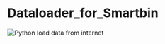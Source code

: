 # Dataloader_for_Smartbin
<img src="https://raw.githubusercontent.com/howtodie123/howtodie123/readme.io/image/Garbage_image.jpg" alt="Python">
load data from internet

